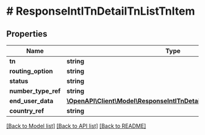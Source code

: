 # # ResponseIntlTnDetailTnListTnItem

## Properties

Name | Type | Description | Notes
------------ | ------------- | ------------- | -------------
**tn** | **string** |  | [optional]
**routing_option** | **string** |  | [optional]
**status** | **string** |  | [optional]
**number_type_ref** | **string** |  | [optional]
**end_user_data** | [**\OpenAPI\Client\Model\ResponseIntlTnDetailTnListTnItemEndUserData**](ResponseIntlTnDetailTnListTnItemEndUserData.md) |  | [optional]
**country_ref** | **string** |  | [optional]

[[Back to Model list]](../../README.md#models) [[Back to API list]](../../README.md#endpoints) [[Back to README]](../../README.md)

